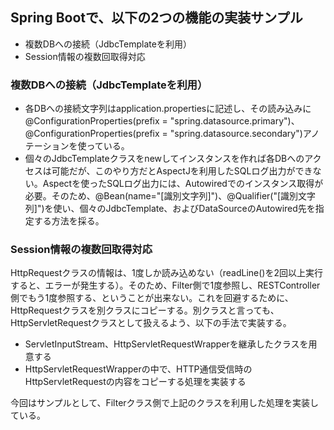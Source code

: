 <H2>Spring Bootで、以下の2つの機能の実装サンプル</H2>
<ul>
<li>複数DBへの接続（JdbcTemplateを利用）</li>
<li>Session情報の複数回取得対応</li>
</ul>

<H3>複数DBへの接続（JdbcTemplateを利用）</H3>
<ul>
<li>各DBへの接続文字列はapplication.propertiesに記述し、その読み込みに@ConfigurationProperties(prefix = "spring.datasource.primary")、@ConfigurationProperties(prefix = "spring.datasource.secondary")アノテーションを使っている。</li>
<li>個々のJdbcTemplateクラスをnewしてインスタンスを作れば各DBへのアクセスは可能だが、このやり方だとAspectJを利用したSQLログ出力ができない。Aspectを使ったSQLログ出力には、Autowiredでのインスタンス取得が必要。そのため、@Bean(name="[識別文字列]")、@Qualifier("[識別文字列]")を使い、個々のJdbcTemplate、およびDataSourceのAutowired先を指定する方法を採る。</li>
</ul>

<H3>Session情報の複数回取得対応</H3>
HttpRequestクラスの情報は、1度しか読み込めない（readLine()を2回以上実行すると、エラーが発生する）。そのため、Filter側で1度参照し、RESTController側でもう1度参照する、ということが出来ない。これを回避するために、HttpRequestクラスを別クラスにコピーする。別クラスと言っても、HttpServletRequestクラスとして扱えるよう、以下の手法で実装する。
<ul>
  <li>ServletInputStream、HttpServletRequestWrapperを継承したクラスを用意する</li>
  <li>HttpServletRequestWrapperの中で、HTTP通信受信時のHttpServletRequestの内容をコピーする処理を実装する</li>
</ul>
今回はサンプルとして、Filterクラス側で上記のクラスを利用した処理を実装している。
